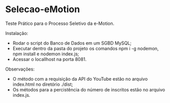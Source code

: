 # Selecao-eMotion

Teste Prático para o Processo Seletivo da e-Motion.

Instalação:
* Rodar o script do Banco de Dados em um SGBD MySQL;
* Executar dentro da pasta do projeto os comandos npm i -g nodemon, npm install e nodemon index.js;
* Acessar o locallhost na porta 8081.

Observações:
* O método com a requisição da API do YouTube estão no arquivo index.html no diretório ./dist;
* Os métodos para a percistência do número de inscritos estão no arquivo index.js.
